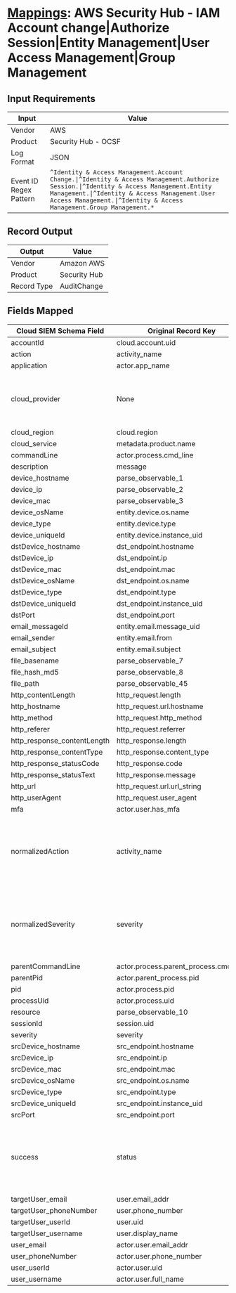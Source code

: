 # [Mappings](README.md): AWS Security Hub - IAM Account change|Authorize Session|Entity Management|User Access Management|Group Management

## Input Requirements

|Input|Value|
|-----|-----|
|Vendor|AWS|
|Product|Security Hub - OCSF|
|Log Format|JSON|
|Event ID Regex Pattern|`^Identity & Access Management.Account Change.\|^Identity & Access Management.Authorize Session.\|^Identity & Access Management.Entity Management.\|^Identity & Access Management.User Access Management.\|^Identity & Access Management.Group Management.*`|

## Record Output

|Output|Value|
|------|-----|
|Vendor|Amazon AWS|
|Product|Security Hub|
|Record Type|AuditChange|

## Fields Mapped

|Cloud SIEM Schema Field|Original Record Key|Notes|
|-----------------------|-------------------|-----|
|accountId|cloud.account.uid||
|action|activity_name||
|application|actor.app_name||
|cloud_provider|None|The static text `AWS` is populated in this schema field.|
|cloud_region|cloud.region||
|cloud_service|metadata.product.name||
|commandLine|actor.process.cmd_line||
|description|message||
|device_hostname|parse_observable_1||
|device_ip|parse_observable_2||
|device_mac|parse_observable_3||
|device_osName|entity.device.os.name||
|device_type|entity.device.type||
|device_uniqueId|entity.device.instance_uid||
|dstDevice_hostname|dst_endpoint.hostname||
|dstDevice_ip|dst_endpoint.ip||
|dstDevice_mac|dst_endpoint.mac||
|dstDevice_osName|dst_endpoint.os.name||
|dstDevice_type|dst_endpoint.type||
|dstDevice_uniqueId|dst_endpoint.instance_uid||
|dstPort|dst_endpoint.port||
|email_messageId|entity.email.message_uid||
|email_sender|entity.email.from||
|email_subject|entity.email.subject||
|file_basename|parse_observable_7||
|file_hash_md5|parse_observable_8||
|file_path|parse_observable_45||
|http_contentLength|http_request.length||
|http_hostname|http_request.url.hostname||
|http_method|http_request.http_method||
|http_referer|http_request.referrer||
|http_response_contentLength|http_response.length||
|http_response_contentType|http_response.content_type||
|http_response_statusCode|http_response.code||
|http_response_statusText|http_response.message||
|http_url|http_request.url.url_string||
|http_userAgent|http_request.user_agent||
|mfa|actor.user.has_mfa||
|normalizedAction|activity_name|This is a lookup field. More info to come in the catalog later...|
|normalizedSeverity|severity|This is a lookup field. More info to come in the catalog later...|
|parentCommandLine|actor.process.parent_process.cmd_line||
|parentPid|actor.parent_process.pid||
|pid|actor.process.pid||
|processUid|actor.process.uid||
|resource|parse_observable_10||
|sessionId|session.uid||
|severity|severity||
|srcDevice_hostname|src_endpoint.hostname||
|srcDevice_ip|src_endpoint.ip||
|srcDevice_mac|src_endpoint.mac||
|srcDevice_osName|src_endpoint.os.name||
|srcDevice_type|src_endpoint.type||
|srcDevice_uniqueId|src_endpoint.instance_uid||
|srcPort|src_endpoint.port||
|success|status|This is a lookup field. More info to come in the catalog later...|
|targetUser_email|user.email_addr||
|targetUser_phoneNumber|user.phone_number||
|targetUser_userId|user.uid||
|targetUser_username|user.display_name||
|user_email|actor.user.email_addr||
|user_phoneNumber|actor.user.phone_number||
|user_userId|actor.user.uid||
|user_username|actor.user.full_name||

